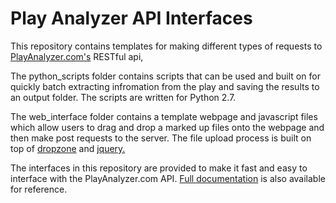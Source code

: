 # Play Analyzer API Interfaces
This repository contains templates for making different types of requests to <a href="http://playAnalyzer.com">PlayAnalyzer.com's</a> RESTful api,

The python_scripts folder contains scripts that can be used and built on for quickly batch extracting infromation from the play and saving the results to an output folder.  The scripts are written for Python 2.7.

The web_interface folder contains a template webpage and javascript files which allow users to drag and drop a marked up files onto the webpage and then make post requests to the server.  The file upload process is built on top of <a href="http://www.dropzonejs.com/">dropzone</a> and <a href="https://jquery.com/">jquery.</a>

The interfaces in this repository are provided to make it fast and easy to interface with the PlayAnalyzer.com API.  <a href="http://docs.playAnalyzer.com">Full documentation</a> is also available for reference.